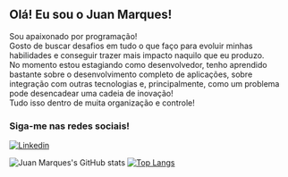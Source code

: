 ## Olá! Eu sou o Juan Marques! 

Sou apaixonado por programação!<br>
Gosto de buscar desafios em tudo o que faço para evoluir minhas habilidades e conseguir trazer mais impacto naquilo que eu produzo.<br>
No momento estou estagiando como desenvolvedor, tenho aprendido bastante sobre o desenvolvimento completo de aplicações, sobre integração com outras tecnologias e, principalmente, como um problema pode desencadear uma cadeia de inovação!<br>
Tudo isso dentro de muita organização e controle!

### Siga-me nas redes sociais!

[![Linkedin](https://img.shields.io/badge/LinkedIn-0077B5?style=for-the-badge&logo=linkedin&logoColor=white)](https://www.linkedin.com/in/juan-rodrigues-batista-marques/)

![Juan Marques's GitHub stats](https://github-readme-stats-git-masterrstaa-rickstaa.vercel.app/api?username=juanmarquesdev&show_icons=true&theme=radical)
[![Top Langs](https://github-readme-stats-git-masterrstaa-rickstaa.vercel.app/api/top-langs/?username=juanmarquesdev&layout=compact&theme=radical)](https://github.com/anuraghazra/github-readme-stats)

